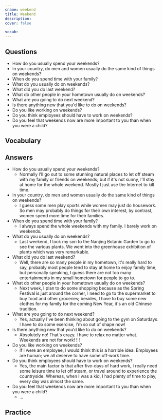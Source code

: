 ```yaml
---
cname: weekend
title: Weekend
description: 
cover: false

vocab:
---
```

<banner></banner>

## Questions

- How do you usually spend your weekends?
- In your country, do men and women usually do the same kind of things on weekends?
- When do you spend time with your family?
- What do you usually do on weekends?
- What did you do last weekend?
- What do other people in your hometown usually do on weekends?
- What are you going to do next weekend?
- Is there anything new that you&#39;d like to do on weekends?
- Do you like working on weekends?
- Do you think employees should have to work on weekends?
- Do you feel that weekends now are more important to you than when you were a child?

## Vocabulary

<vocab-box></vocab-box>

## Answers

- How do you usually spend your weekends?
  - Normally I&#39;ll go out to some stunning natural places to let off steam with my family or friends on weekends; but if it&#39;s not sunny, I&#39;ll stay at home for the whole weekend. Mostly I just use the Internet to kill time.
- In your country, do men and women usually do the same kind of things on weekends?
  - I guess some men play sports while women may just do housework. So men may probably do things for their own interest, by contrast, women spend more time for their families.
- When do you spend time with your family?
  - I always spend the whole weekends with my family. I barely work on weekends.
- What do you usually do on weekends?
  - Last weekend, I took my son to the Nanjing Botanic Garden to go to see the various plants. We went into the greenhouse exhibition of plants which was very remarkable.
- What did you do last weekend?
  - Well, there are so many people in my hometown, it&#39;s really hard to say, probably most people tend to stay at home to enjoy family time, but personally speaking, I guess there are not too many entertainments in my small hometown for people to go to.
- What do other people in your hometown usually do on weekends?
  - Next week, I plan to do some shopping because as the Spring Festival is just around the corner, I need to go to the supermarket to buy food and other groceries; besides, I have to buy some new clothes for my family for the coming New Year, it&#39;s an old Chinese tradition.
- What are you going to do next weekend?
  - Yes, actually I&#39;ve been thinking about going to the gym on Saturdays. I have to do some exercise, I&#39;m so out of shape now!
- Is there anything new that you&#39;d like to do on weekends?
  - Absolutely no! That&#39;s crazy. I have to relax no matter what. Weekends are not for work! ! !
- Do you like working on weekends?
  - If I were an employee, I would think this is a horrible idea. Employees are human; we all deserve to have some off-work time.
- Do you think employees should have to work on weekends?
  - Yes, the main factor is that after five-days of hard work, I really need some leisure time to let off steam, or travel around to experience the countryside. Whereas, when I was a kid, I had plenty of time to play, every day was almost the same.
- Do you feel that weekends now are more important to you than when you were a child?
  - ...

## Practice

<qrfooter></qrfooter>
